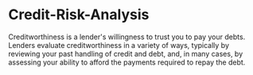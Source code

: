 # Credit-Risk-Analysis
Creditworthiness is a lender's willingness to trust you to pay your debts. Lenders evaluate creditworthiness in a variety of ways, typically by reviewing your past handling of credit and debt, and, in many cases, by assessing your ability to afford the payments required to repay the debt.
